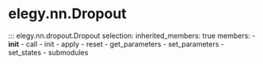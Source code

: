 
# elegy.nn.Dropout

::: elegy.nn.dropout.Dropout
    selection:
        inherited_members: true
        members:
            - __init__
            - call
            - init
            - apply
            - reset
            - get_parameters
            - set_parameters
            - set_states
            - submodules
        